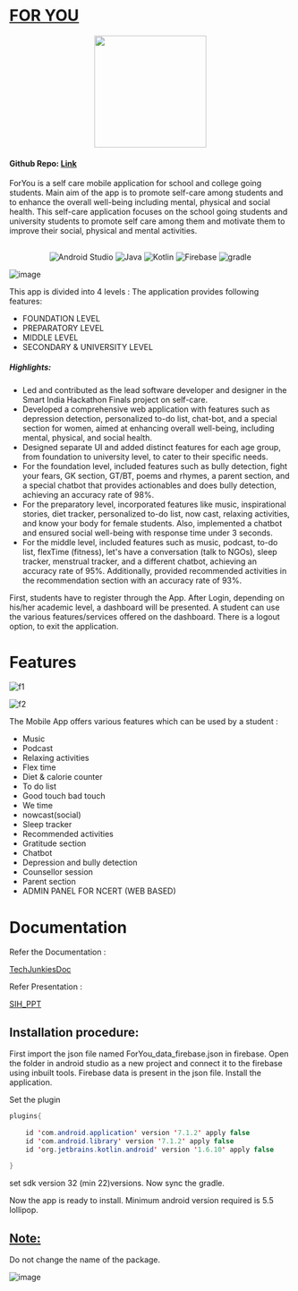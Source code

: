 <h1><u>FOR YOU</u></h1>

<p align="center">
<img src="https://github.com/DeepakkPatil/ForYouSIHfinals/assets/108725514/3e0f0020-87bd-4c33-b26f-af8c3680dc1b" width="200" />
</p>

<h4>Github Repo: <a href="https://github.com/Utsav2929/SIHPROJECT">Link</a>   </h4>

ForYou is a self care mobile application for school and college going students. Main aim of the app is to promote self-care among students and to enhance the overall well-being including mental, physical and social health. This self-care application focuses on the school going students and university students to promote self care among them and motivate them to improve their social, physical and mental activities.
<h2></h2>

<p align="center">
   <img alt="Android Studio" src="https://img.shields.io/badge/Android%20Studio-3DDC84.svg?style=for-the-badge&logo=android-studio&logoColor=white"> </a>
    <img alt="Java" src="https://img.shields.io/badge/java-%23ED8B00.svg?style=for-the-badge&logo=openjdk&logoColor=white"> </a>
    <img alt="Kotlin" src="https://img.shields.io/badge/kotlin-%237F52FF.svg?style=for-the-badge&logo=kotlin&logoColor=white"> </a>
    <img alt="Firebase" src="https://img.shields.io/badge/Firebase-039BE5?style=for-the-badge&logo=Firebase&logoColor=white"> </a>
    <img alt="gradle" src="https://img.shields.io/badge/Gradle-02303A.svg?style=for-the-badge&logo=Gradle&logoColor=white"> </a>
</p>
 
![image](https://github.com/DeepakkPatil/ForYouSIHfinals/assets/108725514/f098eb1e-fb76-469d-8cce-d6ce3e03e6f0)


This app is divided into 4 levels : The application provides following features: 


* FOUNDATION LEVEL
* PREPARATORY LEVEL
* MIDDLE LEVEL
* SECONDARY & UNIVERSITY LEVEL

<h5> Highlights: </h5>

- Led and contributed as the lead software developer and designer in the Smart India Hackathon Finals project on self-care.
- Developed a comprehensive web application with features such as depression detection, personalized to-do list, chat-bot, and a special section for women, aimed at enhancing overall well-being, including mental, physical, and social health.
- Designed separate UI and added distinct features for each age group, from foundation to university level, to cater to their specific needs.
- For the foundation level, included features such as bully detection, fight your fears, GK section, GT/BT, poems and rhymes, a parent section, and a special chatbot that provides actionables and does bully detection, achieving an accuracy rate of 98%.
- For the preparatory level, incorporated features like music, inspirational stories, diet tracker, personalized to-do list, now cast, relaxing activities, and know your body for female students. Also, implemented a chatbot and ensured social well-being with response time under 3 seconds.
- For the middle level, included features such as music, podcast, to-do list, flexTime (fitness), let's have a conversation (talk to NGOs), sleep tracker, menstrual tracker, and a different chatbot, achieving an accuracy rate of 95%. Additionally, provided recommended activities in the recommendation section with an accuracy rate of 93%.


First, students have to register through the App. After Login, depending on  his/her academic level, a dashboard will be presented. A student can use the various features/services offered on the dashboard. There is a logout option, to exit the application. 


<h1>Features</h1>

![f1](https://user-images.githubusercontent.com/108725514/190844649-e444ad9c-99d4-4bc0-9c23-d91b825aaf77.png)

![f2](https://user-images.githubusercontent.com/108725514/190844533-4ce08fca-ad48-44ed-b198-19f7a76b891b.png)


The Mobile App offers various features which can be used by a student :

* Music 
* Podcast
* Relaxing activities
* Flex time
* Diet & calorie counter
* To do list
* Good touch bad touch
* We time
* nowcast(social)
* Sleep tracker
* Recommended activities
* Gratitude section
* Chatbot 
* Depression and bully detection
* Counsellor session
* Parent section
* ADMIN PANEL FOR NCERT (WEB BASED)

<h1>Documentation</h1>
Refer the Documentation :  

[TechJunkiesDoc](https://github.com/DeepakkPatil/ForYouSIHfinals/blob/main/techjunkies_sih.pdf)


Refer Presentation :

[SIH_PPT](https://github.com/DeepakkPatil/ForYouSIHfinals/blob/main/SIH%20PPT.pptx)

<h2>Installation procedure:</h2>


First import the json file named ForYou_data_firebase.json in firebase.
Open the folder in android studio as a new project and connect it to the firebase using inbuilt tools. Firebase data is present in the json file. Install the application.

Set the plugin

```java
plugins{
 
    id 'com.android.application' version '7.1.2' apply false
    id 'com.android.library' version '7.1.2' apply false
    id 'org.jetbrains.kotlin.android' version '1.6.10' apply false  
 
}
```
set sdk version 32 (min 22)versions.
Now sync the gradle.


Now the app is ready to install. Minimum android version required is 5.5 lollipop.


<h2><u><b>Note:</b></h2></u>Do not change the name of the package.

![image](https://user-images.githubusercontent.com/108725514/190843697-65c865fb-7bde-4ae5-a613-c7f88ff578a1.png)

